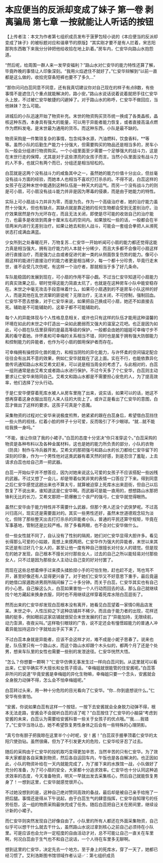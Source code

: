 # 本应便当的反派却变成了妹子 第一卷 剥离骗局 第七章 一按就能让人听话的按钮

【上传者注：本文为作者第七组织成员发布于菠萝包轻小说的《本应便当的反派却变成了妹子》的被标题对应和谐章节的原版】“其实刚才要不是有人拦着，宋志阳那狗东西敢下来我分分钟把他给收拾在地上趴着。”房车内，仁安华向路山水抱怨道。

“然后呢，给周围一群人来一发早安福利？”路山水对仁安华的能力特性还算了解，毕竟昨晚的事情让人印象深刻。“我用火焰遮住不就好了。”仁安华辩解到“以前一直都是这么做的，收拾完穿条短裤也要不了多久…”

“那你问问白蕊同意不同意，还有我真切建议你对自己现在的样子有点B数，有些事情不是遮住几个重点就能解决的，路小安。”路山水说话说着说着就把手往仁安华头上放，不过被仁安华敏捷的闪避掉了。对于路山水的称呼，仁安华不做回应，当他妹妹？怎么可能。

进城后的小队迅速开始了物资补充。末世的物资购买货币统一换成了各类晶核，晶核这种东西，本身具有强大的能量，可以用于异能者能力恢复，或者直接高温点燃作为燃料发电，是末世最为通用的货币。而这种东西，小队是最不缺的。

物资采购是一件繁琐复杂的事情，包含纯净水源，汽油燃料，饮食香料，**等等。虽然小队的后勤生产能力十分强大，但需要购买的物品还是相当多的，房车小队一般会分组进行物资购买。一个小组里面至少需要一个足够强大的战斗力，这是在末世行走的保障，尤其是对于这些漂亮的女孩子而言。当然小队里面没有战斗力的人不多，也就只有两个而已，分组还是相当轻松的。

白蕊就是这两个没有战斗力的咸鱼其中之一，虽然她的能力价值十分出众，但丝毫没有战斗方面的经验，而她本人也相当不喜欢打打杀杀的。不得不说，白蕊这样的女孩子在这种末世中能遇到这种队伍是一种天大的运气。而另一个没有战斗力的则是可小扇，可小扇没有战斗能力并非是因为寒毒的侵袭，而是由于她能力的特性。

实际上可小扇战斗力并非为零，而是为负。作为一个高级治疗者，她的治疗能力虽然十分强大，但也有缺点，其缺点就是靠近她的任何生物都会受到无差别治疗。治疗效果居然是作为光环存在，而且无法关闭，即使是尽可能的收敛自己的治疗能力，也最多是收敛到周身十厘米左右的空间内。如果放松一些的话，一般都会在半径两米内进行无差别治疗。如果让她去和别人战斗，可能会一套组合拳把人从濒死状态打成满血满蓝。

少女所到之处春暖花开，万物复苏…仁安华一开始听闻可小扇的能力都还觉得这能力真是相当强大，拥有治疗能力的人本就十分稀少，而且大多都不会像可小扇这样进行直接治疗，而是强力止血或者促进代谢一类的从侧面恢复伤势的能力。像可小扇这样的能进行直接治疗的能力者更是相当稀少，每一个都十分珍贵，毕竟行走末世，谁不会受几次伤呢，有这样一个治疗者，那就相当于多了好几条命。

车队能稳固的发展到现在，可小扇的作用不容小觑。不过当仁安华知道可小扇能力的真实效果之后，顿时觉得这能力简直太坑了，也就是在这种房车小队中能安稳存在。末世之中毫无攻击手段意味着什么，如果可小扇遇到的不是房车小队这样的好人，而是其他在乱世流窜的匪徒呢？无限治疗，无法关闭，不可控制，强制回血。仁安华不愿去想象，对于仁安华来说，如果把自己换成可小扇，她还不如直接去死。辅助是不可能辅助的，这辈子都不可能辅助的。

每个人的异能体现与个人性格息息相关，或许也只有这样的队伍才能用这种温馨的环境在如此的末世之中打造出一朵如此脆弱而又强大的温室之花吧。也正是因为如此，可小扇在队伍里获得的是最高等级的保护，一般都会由她的姐姐可幸梅寸步不离的看守着她。许怀柔和可幸梅的关系相当不错，同时也是属于拥有强大防御能力和控制能力的异能者，也作为可小扇的御用保护者而存在。

可幸梅拥有操控异化兽的能力，和相当阴险的异化能力，与许怀柔的空间锚定配合往往会有出其不意的效果，例如仁安华就栽在了这上面。实在不行，也能依靠异化兽传讯通知路山水和艾希文赶来，可以说是相当周全的考虑了。与此相对的，白蕊一组则通常是由艾希文或者路山水进行保护。不过今天多了个仁安华，白蕊则主动要求让仁安华来陪同自己。艾希文和路山水都是不需要担心安危的人，为了提高效率，他们选择了分头行动。

于是仁安华便穿着死库水被人从房车里拖了出来，说实话，如果可以的话，她这不想再穿着这身衣服出现在人来人往的大街上了。或许正是看出了仁安华的意图，白蕊才做出了这样的要求。这孩子可真是个恶魔。

采集物资的过程对仁安华来说极度煎熬，她紧紧的跟在白蕊身后，希望借白蕊挡住一些火热的视线，红着小脸的样子十分可爱，反而吸引了不少眼球。“就…就不能给我换一身吗。”

“不能，谁让你烧了我的小裙子。”白蕊的态度十分坚决“你只准穿这个。”白蕊采购的物资是各种布料以及各种金属材料，这也是她的能力所负责的部分，小队的衣物（防具）制作与冷兵器开发。艾希文的那把强弓和路山水的长刀都给仁安华留下的深刻的印象，作为一个男性他对这类武器有着天然的好感，到是忍住了羞耻，上去请求白蕊也给自己弄一把武器。

白蕊一开始似乎并不想答应，因为对她来说这么可爱的女孩子不应该搭配一些凶残的武器。不过又想了一会儿，却是带着似笑非笑的表情一口答应了下来。得到同意之后仁安华感觉这趟出来也不算太亏，就算被迫穿上死库水出来逛街，但自己以后恢复了不说出来，谁知道这是仁安华啊。而武器可是能一直用的，想想路山水那把锋利无比的长刀，艾希文那把一箭爆散三个丧尸的强弓，仁安华就觉得眼热。

虽然仁安华由于能力特性并不需要什么武器，但那个男人还没个武侠梦呢。不过高兴归高兴，现实还是需要面对的。其实一些男性还好，虽然末世道德观念较为淡化，但除了那些整天出去打打杀杀的异能者小队，普通的平民还算守规矩，毕竟在军事基地，管制还是比较严格。除了多看两眼，也不会对仁安华做什么。

但一些女性就不同了，自认没有了性别的隔阂，她们对仁安华显得大胆许多。看见长得那么可爱的小姑娘，竟想上来摸两把。仁安华作为强大的异能者，末世以来其实还是有过好几个女人的，甚至让他一度有种自己很擅长对付女人的错觉。但是现在的她才发现，自己根本不擅长对付那些女人，过去的自己之所以能轻易对付那些女人，只不过是因为那些女人主动让自己变的好对付罢了。

而现在这些总想着伸手过来摸头揉脸捏小手的可怕生物，赶也赶不走，骂也骂不开，甚至好像还有人显得更兴奋了。对于她们仁安华又不好意思下重手，最后竟逼的她借口尿遁跑进男厕所隔间躲了二十多分钟。而关于白蕊，仁安华其实也有自己的小心思。自己躲这么久，白蕊如果害怕一个人行动而回去的话，那么自己就继续找个地方藏起来换身衣服，同时也不用继续这样穿着死库水陪白蕊逛街了。

然而出来的仁安华却发现白蕊根本没有离开，她看见白蕊望着一家情O用品店发呆。末世之中，人性压抑之下这种店铺并不稀少。而且由于能力者的出现，花样还搞的挺多，例如眼前这家店铺就很契合末世发展的打出了“异能加持，无限续航，动力澎湃，夜夜尖叫。”这样吸引眼球的广告，说不定还会有憧憬超能力的普通人冲着异能加持这四个字就给出手买下来了。

不过白蕊本身就是异能者，应该不会这样才对，难不成是小妮子思春了。说来也是，队伍里只有一个路山水，而这个路山水却跟个木头似的，都两个月了还是个处男，想来车队里的女性也需要一些别的发泄途径。仁安华恍然大悟。

“怎么？你想要一颗啊？”仁安华仿佛无事发生过一样向白蕊问到。从这里就可以看出来，仁安华确实不大擅长和女孩子搭话。“幸梅姐就很能管的住安酱呢。”白蕊答非所问的说道“毕竟安酱是幸梅姐的异化生物嘛，幸梅姐只要一个念头，安酱就会全身脱力动弹不得，怎么会不怕幸梅姐呢。”

白蕊转过头来，用一种十分危险的目光看向了仁安华。“你…你到底想说什么。”仁安华有些害怕。

“安酱，你说如果白蕊有这样一个按钮，一按下去安酱就会全身脱力动弹不得，根本无法走路，安酱会不会就听白蕊的话了呢？”白蕊按住了仁安华的小脑袋“考虑到安酱的未来，白蕊认为需要给安酱科普一些关于女孩子的优点哦。”“我…..我错了。”仁安华当场认怂，她不希望恢复男性身体之后会有一些特殊的心理阴影。

“真亏你有胆子把我晾在这里半个小时呢，安！酱！”白蕊双手握拳顶着仁安华的太阳穴使劲钻。虽然很痛，但为了不引发更大的危险，仁安华咬牙忍了过去。

随后的采购由于仁安华的投机取巧变得更加辛苦，当然辛苦的只有仁安华。为了效率大家都是各自采集到物资，然后各自运回车内，午饭也是各自解决的。也正因如此，小队的物资补给在一天内就能完成了，为了接下来的水族馆一战，小队做好了充分的准备，为了可小扇的安全，大家都十分追求效率。仁安华也十分认同这种追求效率的态度，今天准备物资，明天一早就出发去采集核心，然后自己就能恢复男身了！一想到这里，仁安华就感觉很开心。

不过她没想到的是，这种自己绝对赞同高效的备战，最后却是被自己亲手给拖了一把后腿。事情还是得从下午说起，由于白蕊生气的肆意指挥，仁安华自知理亏的任劳任怨，这一组的物质采购最快完成了任务。随后白蕊把自己关在房间里，继续设计新的小裙子。

而仁安华则突然发现自己好像自由了。小队里的所有人都还在外面采集物资，自己似乎可以想干什么就去干什么，虽然路山水说过拿到核心之前自己必须待在小队里。可是应该也会允许一定程度的自由活动才对，总不可能让自己一直关在车里啊，何况白蕊由于生气也不和自己说话，一个人待在车里多无聊啊。

想到这里的仁安华，决定先去一个地方。至于身上的死库水，穿了一天了，她都已经习惯了。艾利浩斯图书馆领域作者认证✅：第七组织成员

